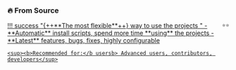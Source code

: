 ### 🔥 From Source

<div class="hover-pop" markdown>
<a href="site:/get/source" target="_blank">
!!! success "{++**The most flexible**++} way to use the projects <span style="float: right;"><small>⭐️⭐️</small></span>"
    - **Automatic** install scripts, spend more time **using** the projects
    - **Latest** features, bugs, fixes, highly configurable

    <sup><b>Recommended for:</b usersb> Advanced users, contributors, developers</sup>
</a></div>
